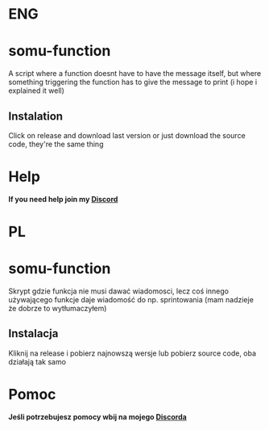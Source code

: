 # ENG

# somu-function
A script where a function doesnt have to have the message itself, but where something triggering the function has to give the message to print (i hope i explained it well)

## Instalation
Click on release and download last version or just download the source code, they're the same thing

# Help
**If you need help join my [Discord](https://discord.scriptcode.pl)**

# PL

# somu-function
Skrypt gdzie funkcja nie musi dawać wiadomosci, lecz coś innego używającego funkcje daje wiadomość do np. sprintowania (mam nadzieje że dobrze to wytłumaczyłem)

## Instalacja
Kliknij na release i pobierz najnowszą wersje lub pobierz source code, oba działają tak samo

# Pomoc
**Jeśli potrzebujesz pomocy wbij na mojego [Discorda](https://discord.scriptcode.pl)**
